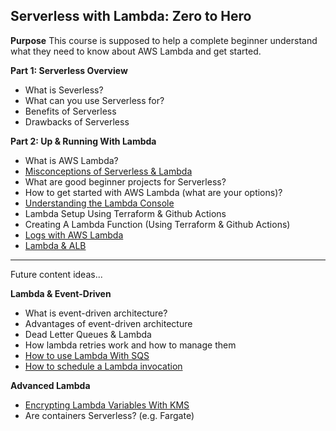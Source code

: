 
## Serverless with Lambda: Zero to Hero

**Purpose** This course is supposed to help a complete beginner understand what they need to know about AWS Lambda and get started. 

**Part 1: Serverless Overview**

* What is Severless?
* What can you use Serverless for?
* Benefits of Serverless
* Drawbacks of Serverless

**Part 2: Up & Running With Lambda**

* What is AWS Lambda?
* [Misconceptions of Serverless & Lambda](https://www.thedevcoach.co.uk/misconceptions-serverless-aws-lambda/)
* What are good beginner projects for Serverless?
* How to get started with AWS Lambda (what are your options)?
* [Understanding the Lambda Console](https://www.thedevcoach.co.uk/understand-aws-lambda-console/)
* Lambda Setup Using Terraform & Github Actions
* Creating A Lambda Function (Using Terraform & Github Actions)
* [Logs with AWS Lambda](https://www.thedevcoach.co.uk/lambda-logging-cloudwatch/)
* [Lambda & ALB](https://www.thedevcoach.co.uk/setup-aws-lambda-aws-alb/)

---

Future content ideas...

**Lambda & Event-Driven**
* What is event-driven architecture?
* Advantages of event-driven architecture
* Dead Letter Queues & Lambda
* How lambda retries work and how to manage them
* [How to use Lambda With SQS](https://www.thedevcoach.co.uk/aws-sqs-and-lambda/)
* [How to schedule a Lambda invocation](https://www.thedevcoach.co.uk/terraform-lambda-scheduled-event/)

**Advanced Lambda**

* [Encrypting Lambda Variables With KMS](https://www.thedevcoach.co.uk/kms-aws-lambda/)
* Are containers Serverless? (e.g. Fargate)
